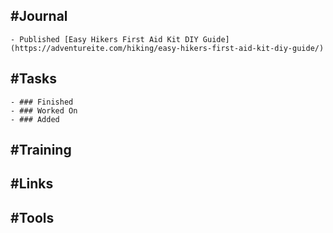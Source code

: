 ## #Journal
	- Published [Easy Hikers First Aid Kit DIY Guide](https://adventureite.com/hiking/easy-hikers-first-aid-kit-diy-guide/)
## #Tasks
	- ### Finished
	- ### Worked On
	- ### Added
## #Training
## #Links
## #Tools